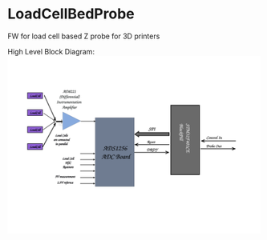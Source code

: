 # LoadCellBedProbe
FW for load cell based Z probe for 3D printers 

High Level Block Diagram:
![Load Cell Bed Probe block Diagram](/LoadCellBedProbe.svg)
